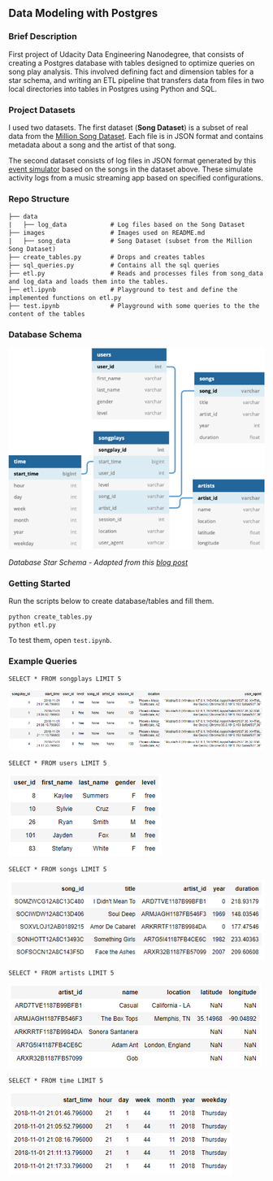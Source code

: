 ## **Data Modeling with Postgres**

### **Brief Description**
First project of Udacity Data Engineering Nanodegree, that consists of creating a Postgres database with tables designed to optimize queries on song play analysis. This involved defining fact and dimension tables for a star schema, and writing an ETL pipeline that transfers data from files in two local directories into tables in Postgres using Python and SQL.


### **Project Datasets**
I used two datasets. The first dataset (**Song Dataset**) is a subset of real data from the [Million Song Dataset](https://labrosa.ee.columbia.edu/millionsong/). Each file is in JSON format and contains metadata about a song and the artist of that song. 

The second dataset consists of log files in JSON format generated by this [event simulator](https://github.com/Interana/eventsim) based on the songs in the dataset above. These simulate activity logs from a music streaming app based on specified configurations.


### **Repo Structure**
    ├── data
    |   ├── log_data            # Log files based on the Song Dataset
    ├── images                  # Images used on README.md
    |   ├── song_data           # Song Dataset (subset from the Million Song Dataset) 
    ├── create_tables.py        # Drops and creates tables
    ├── sql_queries.py          # Contains all the sql queries
    ├── etl.py                  # Reads and processes files from song_data and log_data and loads them into the tables.
    ├── etl.ipynb               # Playground to test and define the implemented functions on etl.py
    ├── test.ipynb              # Playground with some queries to the the content of the tables

### **Database Schema**
![Star Schema](images/star_schema.png)

*Database Star Schema - Adapted from this [blog post](https://towardsdatascience.com/data-modeling-for-a-music-streaming-app-db46a4595e4e)*

### **Getting Started**

Run the scripts below to create database/tables and fill them.

    python create_tables.py
    python etl.py

To test them, open `test.ipynb`.

### **Example Queries**

    SELECT * FROM songplays LIMIT 5

![songplays query](images/songplays_query.png)

    SELECT * FROM users LIMIT 5

![users query](images/users_query.png)

    SELECT * FROM songs LIMIT 5

![songs query](images/songs_query.png)

    SELECT * FROM artists LIMIT 5

![artists query](images/artists_query.png)

    SELECT * FROM time LIMIT 5

![time query](images/time_query.png)
